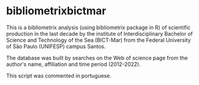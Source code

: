 # bibliometrixbictmar
This is a bibliometrix analysis (using bibliometrix package in R) of scientific production in the last decade by the institute of Interdisciplinary Bachelor of Science and Technology of the Sea (BICT-Mar) from the Federal University of São Paulo (UNIFESP) campus Santos.

The database was built by searches on the Web of science page from the author's name, affiliation and time period (2012-2022).

This script was commented in portuguese.
